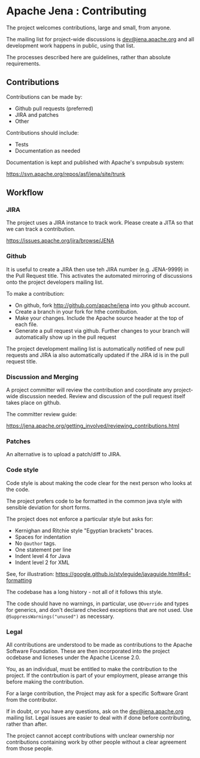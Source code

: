 Apache Jena : Contributing
==========================

The project welcomes contributions, large and small, from anyone.

The mailing list for project-wide discussions is dev@jena.apache.org and all
development work happens in public, using that list.

The processes described here are guidelines, rather than absolute
requirements.


## Contributions

Contributions can be made by:

* Github pull requests (preferred)
* JIRA and patches
* Other

Contributions should include:

* Tests
* Documentation as needed

Documentation is kept and published with Apache's svnpubsub system:

   https://svn.apache.org/repos/asf/jena/site/trunk

## Workflow

### JIRA

The project uses a JIRA instance to track work.  Please create a JITA so
that we can track a contribution.

   https://issues.apache.org/jira/browse/JENA

### Github

It is useful to create a JIRA then use teh JIRA number (e.g. JENA-9999)
in the Pull Request title. This activates the automated mirroring of
discussions onto the project developers mailing list.

To make a contribution:

* On github, fork http://github.com/apache/jena into you github account.
* Create a branch in your fork for hthe contribution.
* Make your changes. Include the Apache source header at the top of each file.
* Generate a pull request via github. Further changes to your branch will automatically
  show up in the pull request

The project development mailing list is automatically notified of new pull
requests and JIRA ia also automatically updated if the JIRA id is in the pull request
title.

### Discussion and Merging

A project committer will review the contribution and coordinate any project-wide discussion
needed. Review and discussion of the pull request itself takes place on
github.

The committer review guide:

https://jena.apache.org/getting_involved/reviewing_contributions.html

### Patches

An alternative is to upload a patch/diff to JIRA.

### Code style

Code style is about making the code clear for the next person
who looks at the code.

The project prefers code to be formatted in the common java style with
sensible deviation for short forms.

The project does not enforce a particular style but asks for:

* Kernighan and Ritchie style "Egyptian brackets" braces.
* Spaces for indentation
* No `@author` tags.
* One statement per line
* Indent level 4 for Java
* Indent level 2 for XML

See, for illustration:
https://google.github.io/styleguide/javaguide.html#s4-formatting

The codebase has a long history - not all of it follows this style.

The code should have no warnings, in particular, use `@Override` and types
for generics, and don't declared checked exceptions that are not used.
Use `@SuppressWarnings("unused")` as necessary.

### Legal

All contributions are understood to be made as contributions to the
Apache Software Foundation. These are then incorporated into the project
ocdebase and licneses under the Apache License 2.0.

You, as an individual, must be entitled to make the contribution to the
project. If the contrbution is part of your employment, please arrange
this before making the contribution.

For a large contribution, the Project may ask for a specific Software
Grant from the contributor.

If in doubt, or you have any questions, ask on the dev@jena.apache.org
mailing list. Legal issues are easier to deal with if done before
contributing, rather than after.

The project cannot accept contributions with unclear ownership nor
contributions containing work by other people without a clear agreement
from those people.
